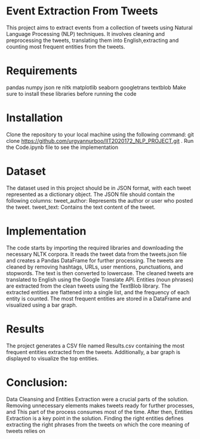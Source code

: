 # Event Extraction From Tweets
This project aims to extract events from a collection of tweets using Natural Language Processing (NLP) techniques. It involves cleaning and preprocessing the tweets, translating them into English,extracting and counting most frequent entities from the tweets.
# Requirements
pandas
numpy
json
re
nltk
matplotlib
seaborn
googletrans
textblob
Make sure to install these libraries before running the code
# Installation
Clone the repository to your local machine using the following command:
git clone https://github.com/urgyannurboo/IIT2020172_NLP_PROJECT.git .
Run the Code.ipynb file to see the implementation
# Dataset
The dataset used in this project should be in JSON format, with each tweet represented as a dictionary object. The JSON file should contain the following columns:
tweet_author: Represents the author or user who posted the tweet.
tweet_text: Contains the text content of the tweet.
# Implementation
The code starts by importing the required libraries and downloading the necessary NLTK corpora.
It reads the tweet data from the tweets.json file and creates a Pandas DataFrame for further processing.
The tweets are cleaned by removing hashtags, URLs, user mentions, punctuations, and stopwords. The text is then converted to lowercase.
The cleaned tweets are translated to English using the Google Translate API.
Entities (noun phrases) are extracted from the clean tweets using the TextBlob library.
The extracted entities are flattened into a single list, and the frequency of each entity is counted.
The most frequent entities are stored in a DataFrame and visualized using a bar graph.
# Results
The project generates a CSV file named Results.csv containing the most frequent entities extracted from the tweets. Additionally, a bar graph is displayed to visualize the top entities.
# Conclusion:
Data Cleansing and Entities Extraction were a crucial parts of the solution. Removing unnecessary elements makes tweets ready for further processes, and This part of the process consumes most of the time.
After then, Entities Extraction is a key point in the solution. Finding the right entities defines extracting the right phrases from the tweets on which the core meaning of tweets relies on
